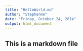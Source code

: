 ```yaml
---
title: "HelloWorld.md"
author: "StephenRe"
date: "Friday, October 24, 2014"
output: html_document
---
```


## This is a markdown file
